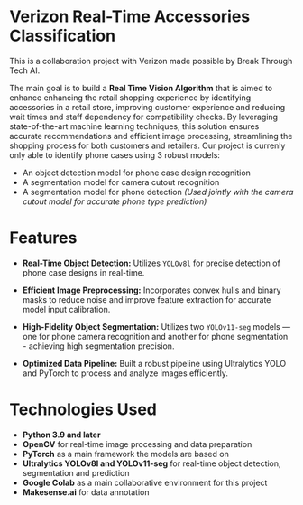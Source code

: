 # Verizon Real-Time Accessories Classification

This is a collaboration project with Verizon made possible by Break Through Tech AI.

The main goal is to build a **Real Time Vision Algorithm** that is aimed to enhance enhancing the retail shopping experience by identifying accessories in a retail store, improving customer experience and reducing wait times and staff dependency for compatibility checks. By leveraging state-of-the-art machine learning techniques, this solution ensures accurate recommendations and efficient image processing, streamlining the shopping process for both customers and retailers. Our project is currenly only able to identify phone cases using 3 robust models:

- An object detection model for phone case design recognition
- A segmentation model for camera cutout recognition 
- A segmentation model for phone detection *(Used jointly with the camera cutout model for accurate phone type prediction)*


# Features

- **Real-Time Object Detection:** Utilizes ```YOLOv8l``` for precise detection of phone case designs in real-time.

- **Efficient Image Preprocessing:** Incorporates convex hulls and binary masks to reduce noise and improve feature extraction for accurate model input calibration.

- **High-Fidelity Object Segmentation:** Utilizes two ```YOLOv11-seg``` models — one for phone camera recognition and another for phone segmentation - achieving high segmentation precision.

- **Optimized Data Pipeline:** Built a robust pipeline using Ultralytics YOLO and PyTorch to process and analyze images efficiently.

# Technologies Used

- **Python 3.9 and later**
- **OpenCV** for real-time image processing and data preparation
- **PyTorch** as a main framework the models are based on
- **Ultralytics YOLOv8l and YOLOv11-seg** for real-time object detection, segmentation and prediction
- **Google Colab** as a main collaborative environment for this project
- **Makesense.ai** for data annotation






